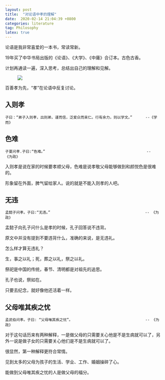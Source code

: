 ```yaml
---
layout: post
title:  "对论语中孝的理解"
date:  2020-02-14 21:04:39 +0800
categories: literature
tag: Philosophy
latex: true
---
```


论语是我非常喜爱的一本书，常读常新。  

19年买了中华书局出版的《论语》、《大学》、《中庸》合订本。古色古香。    

计划再通读一遍，深入思考，总结出自己的理解和见解。  

<figure>
<a><img src="{{site.url}}/images/3.png"></a>
</figure>

百善孝为先，“孝”在论语中反复讨论。

## 入则孝

```
子曰：“弟子入则孝，出则弟，谨而信，泛爱众而亲仁。行有余力，则以学文。”      --《学而》
```
## 色难

``` 
子夏问孝.子曰:“色难。”                                              -- 《为政》
```
入则孝是说在家的时候要孝顺父母，色难是说孝敬父母能够做到和颜悦色是很难的。
        
形象留在外面，脾气留给家人。说的就是不能入则孝的人吧。

## 无违
```
孟懿子问孝。子曰:“无违。”                                           -- 《为政》
```
孟懿子向孔子问什么是孝的时候，孔子回答说不违背。 

原文中并没有提到不要违背什么，准确的来说，是无违礼。  

怎么样才算无违礼？  

生，事之以礼；死，葬之以礼，祭之以礼。

祭祀是中国的传统，春节、清明都是对祖先的追思。  

孔子也说，祭如在。

只要去纪念，就好像他还活着一样。

## 父母唯其疾之忧
```
孟武伯问孝。子曰: “父母唯其疾之忧”。                                 -- 《为政》
```

对于这句话历来有两种解释，一是做父母的只需要关心他是不是生病就可以了，另外一说是做子女的只需要关心他们是不是生病就可以了。  

很显然，第一种解释更符合常情。

见到太多的父母为孩子的生活、学业、工作、婚姻操碎了心。  

能做到父母唯其疾之忧的人是做父母的福分。

